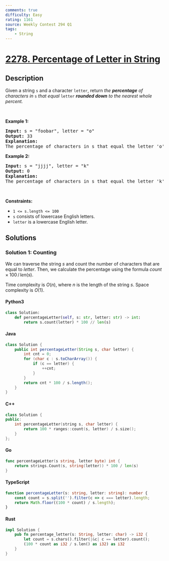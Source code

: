```yaml
---
comments: true
difficulty: Easy
rating: 1161
source: Weekly Contest 294 Q1
tags:
    - String
---
```


<!-- problem:start -->

# [2278. Percentage of Letter in String](https://leetcode.com/problems/percentage-of-letter-in-string)

## Description

<!-- description:start -->

<p>Given a string <code>s</code> and a character <code>letter</code>, return<em> the <strong>percentage</strong> of characters in </em><code>s</code><em> that equal </em><code>letter</code><em> <strong>rounded down</strong> to the nearest whole percent.</em></p>

<p>&nbsp;</p>
<p><strong class="example">Example 1:</strong></p>

<pre>
<strong>Input:</strong> s = &quot;foobar&quot;, letter = &quot;o&quot;
<strong>Output:</strong> 33
<strong>Explanation:</strong>
The percentage of characters in s that equal the letter &#39;o&#39; is 2 / 6 * 100% = 33% when rounded down, so we return 33.
</pre>

<p><strong class="example">Example 2:</strong></p>

<pre>
<strong>Input:</strong> s = &quot;jjjj&quot;, letter = &quot;k&quot;
<strong>Output:</strong> 0
<strong>Explanation:</strong>
The percentage of characters in s that equal the letter &#39;k&#39; is 0%, so we return 0.</pre>

<p>&nbsp;</p>
<p><strong>Constraints:</strong></p>

<ul>
	<li><code>1 &lt;= s.length &lt;= 100</code></li>
	<li><code>s</code> consists of lowercase English letters.</li>
	<li><code>letter</code> is a lowercase English letter.</li>
</ul>

<!-- description:end -->

## Solutions

<!-- solution:start -->

### Solution 1: Counting

We can traverse the string $\textit{s}$ and count the number of characters that are equal to $\textit{letter}$. Then, we calculate the percentage using the formula $\textit{count} \times 100 \, / \, \textit{len}(\textit{s})$.

Time complexity is $O(n)$, where $n$ is the length of the string $\textit{s}$. Space complexity is $O(1)$.

<!-- tabs:start -->

#### Python3

```python
class Solution:
    def percentageLetter(self, s: str, letter: str) -> int:
        return s.count(letter) * 100 // len(s)
```

#### Java

```java
class Solution {
    public int percentageLetter(String s, char letter) {
        int cnt = 0;
        for (char c : s.toCharArray()) {
            if (c == letter) {
                ++cnt;
            }
        }
        return cnt * 100 / s.length();
    }
}
```

#### C++

```cpp
class Solution {
public:
    int percentageLetter(string s, char letter) {
        return 100 * ranges::count(s, letter) / s.size();
    }
};
```

#### Go

```go
func percentageLetter(s string, letter byte) int {
	return strings.Count(s, string(letter)) * 100 / len(s)
}
```

#### TypeScript

```ts
function percentageLetter(s: string, letter: string): number {
    const count = s.split('').filter(c => c === letter).length;
    return Math.floor((100 * count) / s.length);
}
```

#### Rust

```rust
impl Solution {
    pub fn percentage_letter(s: String, letter: char) -> i32 {
        let count = s.chars().filter(|&c| c == letter).count();
        (100 * count as i32 / s.len() as i32) as i32
    }
}
```

<!-- tabs:end -->

<!-- solution:end -->

<!-- problem:end -->
